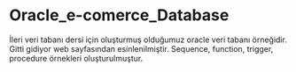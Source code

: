# Oracle_e-comerce_Database
İleri veri tabanı dersi için oluşturmuş olduğumuz oracle veri tabanı örneğidir. Gitti gidiyor web sayfasından esinlenilmiştir.
Sequence, function, trigger, procedure örnekleri oluşturulmuştur.
